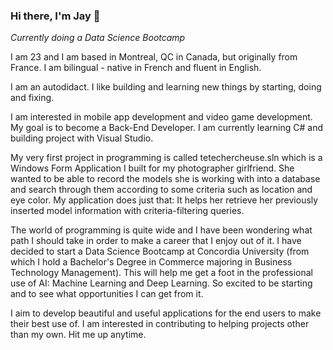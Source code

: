 ### Hi there, I'm Jay 👋

*Currently doing a Data Science Bootcamp*

I am 23 and I am based in Montreal, QC in Canada, but originally from France.
I am bilingual - native in French and fluent in English.

I am an autodidact. I like building and learning new things by starting, doing and fixing.

I am interested in mobile app development and video game development. 
My goal is to become a Back-End Developer.
I am currently learning C# and building project with Visual Studio.

My very first project in programming is called tetechercheuse.sln which is a Windows Form Application I built for my photographer girlfriend. She wanted to be able to record the models she is working with into a database and search through them according to some criteria such as location and eye color. My application does just that: It helps her retrieve her previously inserted model information with criteria-filtering queries.

The world of programming is quite wide and I have been wondering what path I should take in order to make a career that I enjoy out of it.
I have decided to start a Data Science Bootcamp at Concordia University (from which I hold a Bachelor's Degree in Commerce majoring in Business Technology Management). This will help me get a foot in the professional use of AI: Machine Learning and Deep Learning. So excited to be starting and to see what opportunities I can get from it.

I aim to develop beautiful and useful applications for the end users to make their best use of.
I am interested in contributing to helping projects other than my own. Hit me up anytime.
<!--
**jordanjbanal/jordanjbanal** is a ✨ _special_ ✨ repository because its `README.md` (this file) appears on your GitHub profile.

Here are some ideas to get you started:

- 🔭 I’m currently working on ...
- 🌱 I’m currently learning ...
- 👯 I’m looking to collaborate on ...
- 🤔 I’m looking for help with ...
- 💬 Ask me about ...
- 📫 How to reach me: ...
- 😄 Pronouns: ...
- ⚡ Fun fact: ...
-->
